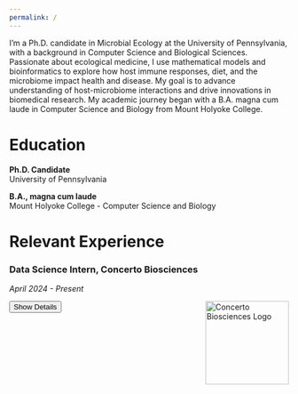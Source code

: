 ```yaml
---
permalink: /
---
```


I’m a Ph.D. candidate in Microbial Ecology at the University of Pennsylvania, with a background in Computer Science and Biological Sciences. Passionate about ecological medicine, I use mathematical models and bioinformatics to explore how host immune responses, diet, and the microbiome impact health and disease. My goal is to advance understanding of host-microbiome interactions and drive innovations in biomedical research. My academic journey began with a B.A. magna cum laude in Computer Science and Biology from Mount Holyoke College.

# Education

**Ph.D. Candidate**  
University of Pennsylvania  

**B.A., magna cum laude**  
Mount Holyoke College - Computer Science and Biology

# Relevant Experience     

### Data Science Intern, Concerto Biosciences
*April 2024 - Present*  

<img src="https://github.com/user-attachments/assets/95984bcf-987a-44a0-88aa-693f2a240aed" alt="Concerto Biosciences Logo" width="150" style="float: right; margin-left: 10px; margin-bottom: 10px;" id="concerto-thumbnail" />

<button onclick="toggleDetails('concerto-details')" style="display: block; margin-top: 10px;">Show Details</button>

<div id="concerto-details" style="display: none; margin-top: 10px;">
  <p>- Analyzed fluorescence-tagged image-based datasets to uncover biological signatures and assess microbial synergy through Python-based data analysis.</p>
  <p>- Collaborated with the Senior Data Scientist to enhance data filtering methods and develop new approaches for optimizing the data discovery process.</p>
</div>

<script>
  function toggleDetails(id) {
    var details = document.getElementById(id);
    if (details.style.display === "none") {
      details.style.display = "block";
    } else {
      details.style.display = "none";
    }
  }
</script>
